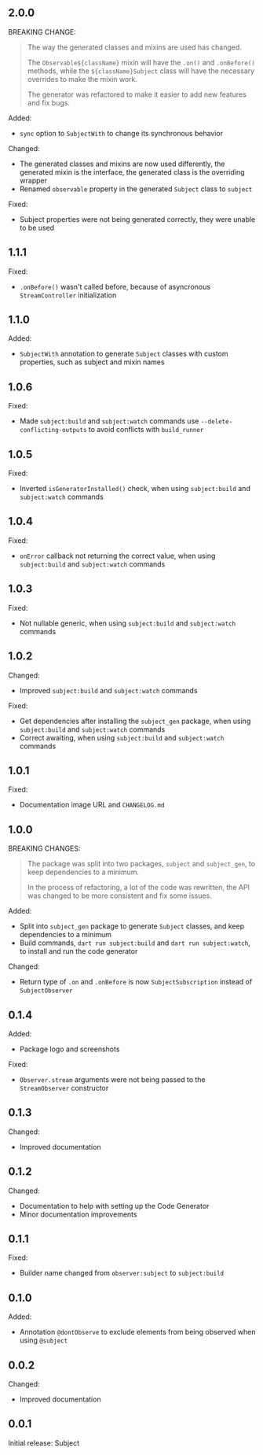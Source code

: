 ## 2.0.0

BREAKING CHANGE:
> The way the generated classes and mixins are used has changed.
> 
> The `Observable${className}` mixin will have the `.on()` and `.onBefore()` methods, while the
> `${className}Subject` class will have the necessary overrides to make the mixin work.
> 
> The generator was refactored to make it easier to add new features and fix bugs.

Added:
- `sync` option to `SubjectWith` to change its synchronous behavior

Changed:
- The generated classes and mixins are now used differently, the generated mixin is the interface, the generated class is the overriding wrapper
- Renamed `observable` property in the generated `Subject` class to `subject`

Fixed:
- Subject properties were not being generated correctly, they were unable to be used

## 1.1.1

Fixed:
- `.onBefore()` wasn't called before, because of asyncronous `StreamController` initialization

## 1.1.0

Added:
- `SubjectWith` annotation to generate `Subject` classes with custom properties, such as subject and mixin names

## 1.0.6

Fixed:
- Made `subject:build` and `subject:watch` commands use `--delete-conflicting-outputs` to avoid conflicts with `build_runner`

## 1.0.5

Fixed:
- Inverted `isGeneratorInstalled()` check, when using `subject:build` and `subject:watch` commands

## 1.0.4

Fixed:
- `onError` callback not returning the correct value, when using `subject:build` and `subject:watch` commands

## 1.0.3

Fixed:
- Not nullable generic, when using `subject:build` and `subject:watch` commands

## 1.0.2

Changed:
- Improved `subject:build` and `subject:watch` commands

Fixed:
- Get dependencies after installing the `subject_gen` package, when using `subject:build` and `subject:watch` commands
- Correct awaiting, when using `subject:build` and `subject:watch` commands

## 1.0.1

Fixed:
- Documentation image URL and `CHANGELOG.md`

## 1.0.0

BREAKING CHANGES:
> The package was split into two packages, `subject` and `subject_gen`, to keep dependencies to a minimum.
> 
> In the process of refactoring, a lot of the code was rewritten, the API was changed to be more consistent and fix some issues.

Added:
- Split into `subject_gen` package to generate `Subject` classes, and keep dependencies to a minimum
- Build commands, `dart run subject:build` and `dart run subject:watch`, to install and run the code generator

Changed:
- Return type of `.on` and `.onBefore` is now `SubjectSubscription` instead of `SubjectObserver`

## 0.1.4

Added:
- Package logo and screenshots

Fixed:
- `Observer.stream` arguments were not being passed to the `StreamObserver` constructor

## 0.1.3

Changed:
- Improved documentation

## 0.1.2

Changed:
- Documentation to help with setting up the Code Generator
- Minor documentation improvements

## 0.1.1

Fixed:
- Builder name changed from `observer:subject` to `subject:build`

## 0.1.0

Added:
- Annotation `@dontObserve` to exclude elements from being observed when using `@subject`

## 0.0.2

Changed:
- Improved documentation

## 0.0.1

Initial release: Subject